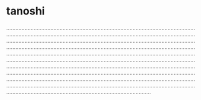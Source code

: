 # tanoshi
.......................................................................................................................................................................................................................................................................................................................................................................................................................................................................................................................................................................................................................................................................................................................................................................................................................................................................................................................................................................................................................................................................................................................................................................................................................................................................................................................................................................................